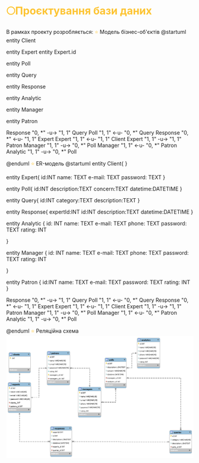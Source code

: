 # <span style="color:#FDC433">🌕Проєктування бази даних</span>

В рамках проекту розробляється: 
<span style="color: #FFC839;"> ⭐️ </span> Модель бізнес-об'єктів 
@startuml
 entity Client
 
 entity Expert
 entity Expert.id
  
 entity Poll
  
 entity Query


 entity Response
  
 entity Analytic
  
 entity Manager

 entity Patron


  Response "0, *" -u-> "1, 1" Query
  Poll "1, 1" <-u- "0, *"  Query
  Response "0, *" <-u- "1, 1" Expert
  Expert "1, 1" <-u- "1, 1" Client
  Expert "1, 1" -u-> "1, 1" Patron
  Manager "1, 1" -u-> "0, *" Poll
  Manager "1, 1" <-u- "0, *" Patron
  Analytic "1, 1" -u-> "0, *"  Poll

  

@enduml
<span style="color: #FFC839;"> ⭐️ </span> ER-модель
@startuml
    entity Client{
  }
  
  entity Expert{
    id:INT
    name: TEXT
    e-mail: TEXT
    password: TEXT
  }
  
  entity Poll{
    id:INT
    description:TEXT
    concern:TEXT
    datetime:DATETIME
  }
  
  entity Query{
    id:INT
    category:TEXT
    description:TEXT
  }


  entity Response{
    expertId:INT
    id:INT
    description:TEXT
    datetime:DATETIME
  }
  
  
  entity Analytic {
    id: INT
    name: TEXT
    e-mail: TEXT
    phone: TEXT
    password: TEXT
    rating: INT
    
  }
  
  entity Manager {
    id: INT
    name: TEXT
    e-mail: TEXT
    phone: TEXT
    password: TEXT
    rating: INT
    
  }

  entity Patron { 
    id:INT
    name: TEXT
    e-mail: TEXT
    password: TEXT
    rating: INT
  }




  Response "0, *" -u-> "1, 1" Query
  Poll "1, 1" <-u- "0, *"  Query
  Response "0, *" <-u- "1, 1" Expert
  Expert "1, 1" <-u- "1, 1" Client
  Expert "1, 1" -u-> "1, 1" Patron
  Manager "1, 1" -u-> "0, *" Poll
  Manager "1, 1" <-u- "0, *" Patron
  Analytic "1, 1" -u-> "0, *"  Poll


 
@enduml
<span style="color: #FFC839;"> ⭐️ </span> Реляційна схема
![Image alt](https://github.com/YehorSeniuk/IOO/blob/master/database_scheme.png)
